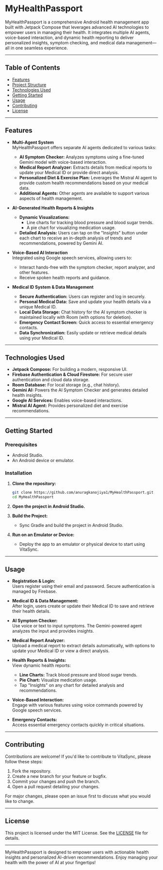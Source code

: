 # MyHealthPassport

MyHealthPassport is a comprehensive Android health management app built with Jetpack Compose that leverages advanced AI technologies to empower users in managing their health. It integrates multiple AI agents, voice-based interaction, and dynamic health reporting to deliver personalized insights, symptom checking, and medical data management—all in one seamless experience.

---

## Table of Contents

- [Features](#features)
- [Project Structure](#project-structure)
- [Technologies Used](#technologies-used)
- [Getting Started](#getting-started)
- [Usage](#usage)
- [Contributing](#contributing)
- [License](#license)

---

## Features

- **Multi-Agent System**  
  MyHealthPassport offers separate AI agents dedicated to various tasks:
  - **AI Symptom Checker:** Analyzes symptoms using a fine-tuned Gemini model with voice-based interaction.
  - **Medical Report Analyzer:** Extracts details from medical reports to update your Medical ID or provide direct analysis.
  - **Personalized Diet & Exercise Plan:** Leverages the Mistral AI agent to provide custom health recommendations based on your medical data.
  - **Additional Agents:** Other agents are available to support various aspects of health management.

- **AI-Generated Health Reports & Insights**  
  - **Dynamic Visualizations:**  
    - Line charts for tracking blood pressure and blood sugar trends.
    - A pie chart for visualizing medication usage.
  - **Detailed Analysis:** Users can tap on the "Insights" button under each chart to receive an in-depth analysis of trends and recommendations, powered by Gemini AI.
  
- **Voice-Based AI Interaction**  
  Integrated using Google speech services, allowing users to:
  - Interact hands-free with the symptom checker, report analyzer, and other features.
  - Receive spoken health reports and guidance.

- **Medical ID System & Data Management**  
  - **Secure Authentication:** Users can register and log in securely.
  - **Personal Medical Data:** Save and update your health details via a unique Medical ID.
  - **Local Data Storage:** Chat history for the AI symptom checker is maintained locally with Room (with options for deletion).
  - **Emergency Contact Screen:** Quick access to essential emergency contacts.
  - **Data Synchronization:** Easily update or retrieve medical details using your Medical ID.

---

## Technologies Used

- **Jetpack Compose:** For building a modern, responsive UI.
- **Firebase Authentication & Cloud Firestore:** For secure user authentication and cloud data storage.
- **Room Database:** For local storage (e.g., chat history).
- **Gemini AI:** Powers the AI Symptom Checker and generates detailed health insights.
- **Google AI Services:** Enables voice-based interactions.
- **Mistral AI Agent:** Provides personalized diet and exercise recommendations.

---

## Getting Started

### Prerequisites

- Android Studio.
- An Android device or emulator.

### Installation

1. **Clone the repository:**

   ```bash
   git clone https://github.com/anuragkanojiya1/MyHealthPassport.git
   cd MyHealthPassport
   ```

2. **Open the project in Android Studio.**

3. **Build the Project:**
   - Sync Gradle and build the project in Android Studio.

4. **Run on an Emulator or Device:**
   - Deploy the app to an emulator or physical device to start using VitaSync.

---

## Usage

- **Registration & Login:**  
  Users register using their email and password. Secure authentication is managed by Firebase.

- **Medical ID & Data Management:**  
  After login, users create or update their Medical ID to save and retrieve their health details.

- **AI Symptom Checker:**  
  Use voice or text to input symptoms. The Gemini-powered agent analyzes the input and provides insights.

- **Medical Report Analyzer:**  
  Upload a medical report to extract details automatically, with options to update your Medical ID or view a direct analysis.

- **Health Reports & Insights:**  
  View dynamic health reports:
  - **Line Charts:** Track blood pressure and blood sugar trends.
  - **Pie Chart:** Visualize medication usage.
  - Tap "Insights" on any chart for detailed analysis and recommendations.

- **Voice-Based Interaction:**  
  Engage with various features using voice commands powered by Google speech services.

- **Emergency Contacts:**  
  Access essential emergency contacts quickly in critical situations.

---

## Contributing

Contributions are welcome! If you'd like to contribute to VitaSync, please follow these steps:

1. Fork the repository.
2. Create a new branch for your feature or bugfix.
3. Commit your changes and push the branch.
4. Open a pull request detailing your changes.

For major changes, please open an issue first to discuss what you would like to change.

---

## License

This project is licensed under the MIT License. See the [LICENSE](LICENSE) file for details.

---

MyHealthPassport is designed to empower users with actionable health insights and personalized AI-driven recommendations. Enjoy managing your health with the power of AI at your fingertips!
